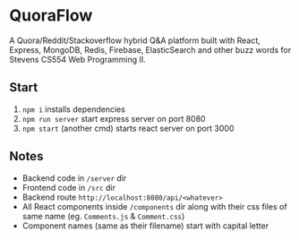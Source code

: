 # QuoraFlow

A Quora/Reddit/Stackoverflow hybrid Q&A platform built with React, Express, MongoDB, Redis, Firebase, ElasticSearch and other buzz words for Stevens CS554 Web Programming II.

## Start
1. `npm i` installs dependencies 
2. `npm run server` start express server on port 8080
3. `npm start` (another cmd) starts react server on port 3000

## Notes
* Backend code in `/server` dir
* Frontend code in `/src` dir
* Backend route `http://localhost:8080/api/<whatever>`
* All React components inside `/components` dir along with their css files of same name (eg. `Comments.js` & `Comment.css`)
* Component names (same as their filename) start with capital letter